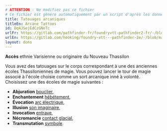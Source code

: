 ```yaml
---
# ATTENTION : Ne modifiez pas ce fichier
# Ce fichier est généré automatiquement par un script d'après les données du module Foundry VTT officiel et de sa traduction
title: Tatouages arcaniques
titleEn: Arcane Tattoos
id: Dq4JSejEdCzGNeTc
urlFr: https://gitlab.com/pathfinder-fr/foundryvtt-pathfinder2-fr/-/blob/master/data/feats/Dq4JSejEdCzGNeTc.htm
urlEn: https://gitlab.com/hooking/foundry-vtt---pathfinder-2e/-/blob/master/packs/data/feats.db/arcane-tattoos.json
layout: dons
---
```

**Accès** ethnie Varisienne ou originaire du Nouveau Thassilon

Vous avez des tatouages sur le corps correspondant à une des anciennes écoles Thassiloniennes de magie. Vous pouvez lancer le tour de magie associé à l'école choisie comme un sort arcanique inné à volonté. Choisissez une des écoles de magie suivantes :

- **Abjuration** [bouclier](../sorts/bouclier.html),
- **Enchantement** [hébétement](../sorts/hébétement.html),
- **Évocation** [arc électrique](../sorts/arc-électrique.html),
- **Illusion** [son imaginaire](../sorts/son-imaginaire.html),
- **Invocation** [entrave](../sorts/entrave.html),
- **Nécromancie** [contact glacial](../sorts/contact-glacial.html), 
- **Transmutation** [symbole](../sorts/symbole.html).
